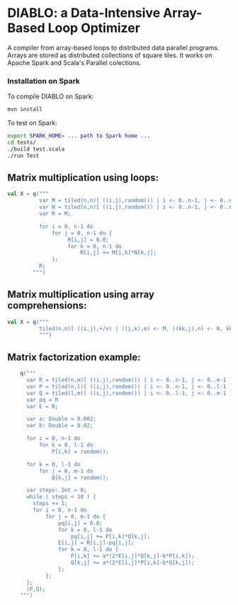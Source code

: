 # DIABLO: a Data-Intensive Array-Based Loop Optimizer

A compiler from array-based loops to distributed data parallel programs.
Arrays are stored as distributed collections of square tiles.
It works on Apache Spark and Scala's Parallel colections.

### Installation on Spark

To compile DIABLO on Spark:
```bash
mvn install
```
To test  on Spark:
```bash
export SPARK_HOME= ... path to Spark home ...
cd tests/
./build test.scala
./run Test
```

## Matrix multiplication using loops:

```scala
val X = q("""
          var M = tiled(n,n)[ ((i,j),random()) | i <- 0..n-1, j <- 0..n-1 ];
          var N = tiled(n,n)[ ((i,j),random()) | i <- 0..n-1, j <- 0..n-1 ];
          var R = M;

          for i = 0, n-1 do
              for j = 0, n-1 do {
                   R[i,j] = 0.0;
                   for k = 0, n-1 do
                       R[i,j] += M[i,k]*N[k,j];
              };
          R;
        """)
```

## Matrix multiplication using array comprehensions:

```scala
val X = q("""
          tiled(n,n)[ ((i,j),+/v) | ((i,k),m) <- M, ((kk,j),n) <- N, kk == k, let v = m*n, group by (i,j) ];
          """)
```

## Matrix factorization example:

```scala
    q("""
      var R = tiled(n,m)[ ((i,j),random()) | i <- 0..n-1, j <- 0..m-1 ];
      var P = tiled(n,l)[ ((i,j),random()) | i <- 0..n-1, j <- 0..l-1 ];
      var Q = tiled(l,m)[ ((i,j),random()) | i <- 0..l-1, j <- 0..m-1 ];
      var pq = R
      var E = R;

      var a: Double = 0.002;
      var b: Double = 0.02;

      for i = 0, n-1 do
          for k = 0, l-1 do
              P[i,k] = random();

      for k = 0, l-1 do
          for j = 0, m-1 do
              Q[k,j] = random();

      var steps: Int = 0;
      while ( steps < 10 ) {
        steps += 1;
        for i = 0, n-1 do
            for j = 0, m-1 do {
                pq[i,j] = 0.0;
                for k = 0, l-1 do
                    pq[i,j] += P[i,k]*Q[k,j];
                E[i,j] = R[i,j]-pq[i,j];
                for k = 0, l-1 do {
                    P[i,k] += a*(2*E[i,j]*Q[k,j]-b*P[i,k]);
                    Q[k,j] += a*(2*E[i,j]*P[i,k]-b*Q[k,j]);
                };
            };
      };
      (P,Q);
    """)
```
